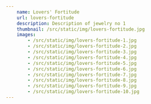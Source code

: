 ```yaml
---
    name: Lovers' Fortitude
    url: lovers-fortitude
    description: Description of jewelry no 1
    thumbnail: /src/static/img/lovers-fortitude.jpg
    images:
        - /src/static/img/lovers-fortitude-1.jpg
        - /src/static/img/lovers-fortitude-2.jpg
        - /src/static/img/lovers-fortitude-3.jpg
        - /src/static/img/lovers-fortitude-4.jpg
        - /src/static/img/lovers-fortitude-5.jpg
        - /src/static/img/lovers-fortitude-6.jpg
        - /src/static/img/lovers-fortitude-7.jpg
        - /src/static/img/lovers-fortitude-8.jpg
        - /src/static/img/lovers-fortitude-9.jpg
        - /src/static/img/lovers-fortitude-10.jpg
---
```

